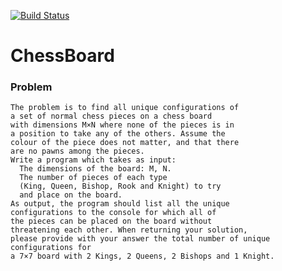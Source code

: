 [![Build Status](https://travis-ci.org/AncientMariner/ChessBoard.svg?branch=master)](https://travis-ci.org/AncientMariner/ChessBoard)

ChessBoard
==========

### Problem
    The problem is to find all unique configurations of
    a set of normal chess pieces on a chess board
    with dimensions M×N where none of the pieces is in
    a position to take any of the others. Assume the
    colour of the piece does not matter, and that there
    are no pawns among the pieces.
    Write a program which takes as input:
      The dimensions of the board: M, N.
      The number of pieces of each type
      (King, Queen, Bishop, Rook and Knight) to try
      and place on the board.
    As output, the program should list all the unique
    configurations to the console for which all of
    the pieces can be placed on the board without
    threatening each other. When returning your solution,
    please provide with your answer the total number of unique
    configurations for
    a 7×7 board with 2 Kings, 2 Queens, 2 Bishops and 1 Knight.
